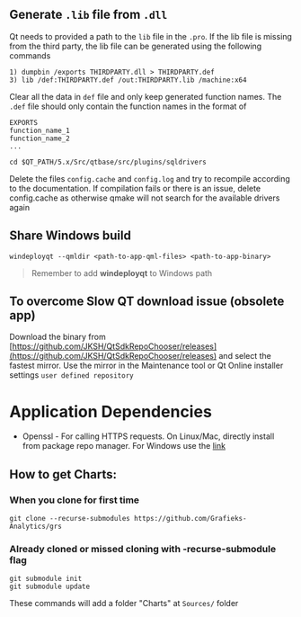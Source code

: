 ## Generate `.lib` file from `.dll`

Qt needs to provided a path to the `lib` file in the `.pro`. If the lib file is missing from the third party, the lib file can be generated using the following commands


```
1) dumpbin /exports THIRDPARTY.dll > THIRDPARTY.def
3) lib /def:THIRDPARTY.def /out:THIRDPARTY.lib /machine:x64
```

Clear all the data in `def` file and only keep generated function names. The `.def` file should only contain the function names in the format of

```
EXPORTS
function_name_1
function_name_2
...
```

`cd $QT_PATH/5.x/Src/qtbase/src/plugins/sqldrivers`

Delete the files `config.cache` and `config.log` and try to recompile according to the documentation. If compilation fails or there is an issue, delete config.cache as otherwise qmake will not search for the available drivers again

## Share Windows build

```
windeployqt --qmldir <path-to-app-qml-files> <path-to-app-binary>
```

> Remember to add **windeployqt** to Windows path

## To overcome Slow QT download issue (obsolete app)

Download the binary from [https://github.com/JKSH/QtSdkRepoChooser/releases](https://github.com/JKSH/QtSdkRepoChooser/releases) and select the fastest mirror. Use the mirror in the Maintenance tool or Qt Online installer settings `user defined repository`

# Application Dependencies

-   Openssl - For calling HTTPS requests. On Linux/Mac, directly install from package repo manager. For Windows use the [link](https://slproweb.com/products/Win32OpenSSL.html)

## How to get Charts: 
### When you clone for first time
``` 
git clone --recurse-submodules https://github.com/Grafieks-Analytics/grs
```

### Already cloned or missed cloning with -recurse-submodule flag
```
git submodule init
git submodule update
```
These commands will add a folder "Charts" at `Sources/` folder
